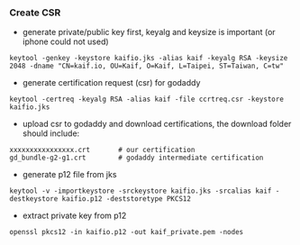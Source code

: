 ### Create CSR

* generate private/public key first,  keyalg and keysize is important (or iphone could not used)

```
keytool -genkey -keystore kaifio.jks -alias kaif -keyalg RSA -keysize 2048 -dname "CN=kaif.io, OU=Kaif, O=Kaif, L=Taipei, ST=Taiwan, C=tw"
```

* generate certification request (csr) for godaddy

```
keytool -certreq -keyalg RSA -alias kaif -file ccrtreq.csr -keystore kaifio.jks
```

* upload csr to godaddy and download certifications, the download folder should include:

```
xxxxxxxxxxxxxxxx.crt       # our certification
gd_bundle-g2-g1.crt        # godaddy intermediate certification
```

* generate p12 file from jks

```
keytool -v -importkeystore -srckeystore kaifio.jks -srcalias kaif -destkeystore kaifio.p12 -deststoretype PKCS12
```

* extract private key from p12

```
openssl pkcs12 -in kaifio.p12 -out kaif_private.pem -nodes
```